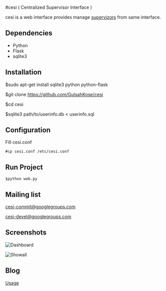 #cesi ( Centralized Supervisor Interface )

cesi is a web interface provides manage [supervizors][1] from same interface.

## Dependencies

* Python
* Flask
* sqlite3

## Installation

   $sudo apt-get install sqlite3 python python-flask

   $git clone https://github.com/GulsahKose/cesi

   $cd cesi

   $sqlite3 path/to/userinfo.db < userinfo.sql

## Configuration

Fill cesi.conf

    #cp cesi.conf /etc/cesi.conf

## Run Project

    $python web.py

## Mailing list

cesi-commit@googlegroups.com

cesi-devel@googlegroups.com


## Screenshots

![Dashboard](https://github.com/GulsahKose/cesi/blob/master/screenshots/image2)


![Showall](https://github.com/GulsahKose/cesi/blob/master/screenshots/image1)

## Blog

[Usage][2]


[1]: http://supervisord.org/
[2]: http://www.gulsahkose.com/2014/09/cesi-centralized-supervisor-interface.html
